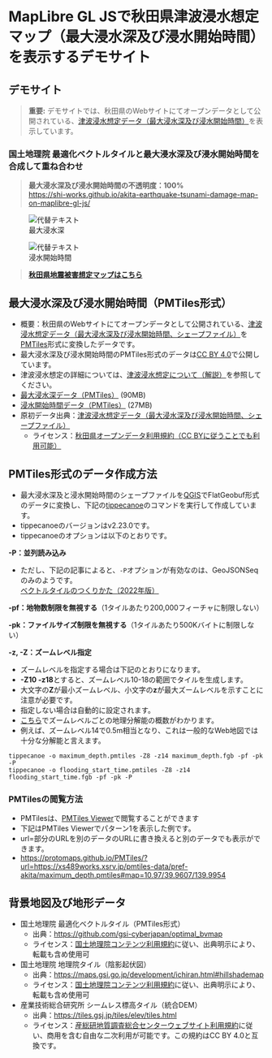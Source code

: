 # MapLibre GL JSで秋田県津波浸水想定マップ（最大浸水深及び浸水開始時間）を表示するデモサイト
## デモサイト
> **重要:**
> デモサイトでは、秋田県のWebサイトにてオープンデータとして公開されている、[津波浸水想定データ（最大浸水深及び浸水開始時間）](https://www.pref.akita.lg.jp/pages/archive/53932)を表示しています。

### 国土地理院 最適化ベクトルタイルと最大浸水深及び浸水開始時間を合成して重ね合わせ
> **最大浸水深及び浸水開始時間の不透明度：100%**  
https://shi-works.github.io/akita-earthquake-tsunami-damage-map-on-maplibre-gl-js/
<figure>
  <img src="https://github.com/shi-works/akita-earthquake-tsunami-damage-map-on-maplibre-gl-js/assets/71203808/736746f3-ab62-46d5-ab15-dba73946dd2b" alt="代替テキスト">
  <figcaption>最大浸水深</figcaption>
</figure>

<figure>
  <img src="https://github.com/shi-works/akita-earthquake-tsunami-damage-map-on-maplibre-gl-js/assets/71203808/50d85dd5-9456-4474-acb6-2f640ce0f77d" alt="代替テキスト">
  <figcaption>浸水開始時間</figcaption>
</figure>

> **[秋田県地震被害想定マップはこちら](https://github.com/shi-works/akita-earthquake-damage-map-on-maplibre-gl-js)**

## 最大浸水深及び浸水開始時間（PMTiles形式）
- 概要：秋田県のWebサイトにてオープンデータとして公開されている、[津波浸水想定データ（最大浸水深及び浸水開始時間、シェープファイル）](https://www.pref.akita.lg.jp/pages/archive/53932)を[PMTiles](https://github.com/protomaps/PMTiles)形式に変換したデータです。
- 最大浸水深及び浸水開始時間のPMTiles形式のデータは[CC BY 4.0](https://creativecommons.org/licenses/by/4.0/deed.ja)で公開しています。
- 津波浸水想定の詳細については、[津波浸水想定について（解説）](https://www.pref.akita.lg.jp/pages/archive/53908)を参照してください。
- [最大浸水深データ（PMTiles）](https://xs489works.xsrv.jp/pmtiles-data/pref-akita/maximum_depth.pmtiles) (90MB)
- [浸水開始時間データ（PMTiles）](https://xs489works.xsrv.jp/pmtiles-data/pref-akita/flooding_start_time.pmtiles) (27MB)
- 原初データ出典：[津波浸水想定データ（最大浸水深及び浸水開始時間、シェープファイル）](https://www.pref.akita.lg.jp/pages/archive/53932)
  - ライセンス：[秋田県オープンデータ利用規約（CC BYに従うことでも利用可能）](https://www.pref.akita.lg.jp/pages/archive/36756)

## PMTiles形式のデータ作成方法
- 最大浸水深及と浸水開始時間のシェープファイルを[QGIS](https://qgis.org/ja/site/)でFlatGeobuf形式のデータに変換し、下記の[tippecanoe](https://github.com/felt/tippecanoe)のコマンドを実行して作成しています。
- tippecanoeのバージョンはv2.23.0です。
- tippecanoeのオプションは以下のとおりです。

**-P：並列読み込み**
- ただし、下記の記事によると、`-P`オプションが有効なのは、GeoJSONSeqのみのようです。  
[ベクトルタイルのつくりかた（2022年版）](https://qiita.com/Kanahiro/items/ceeb20c158b4c70b62b6)

**-pf：地物数制限を無視する**（1タイルあたり200,000フィーチャに制限しない）

**-pk：ファイルサイズ制限を無視する**（1タイルあたり500Kバイトに制限しない）

**-z, -Z：ズームレベル指定**
- ズームレベルを指定する場合は下記のとおりになります。
- **-Z10 -z18**とすると、ズームレベル10-18の範囲でタイルを生成します。
- 大文字の**Z**が最小ズームレベル、小文字の**z**が最大ズームレベルを示すことに注意が必要です。
- 指定しない場合は自動的に設定されます。
- [こちら](https://github.com/felt/tippecanoe#zoom-levels)でズームレベルごとの地理分解能の概数がわかります。
- 例えば、ズームレベル14で0.5m相当となり、これは一般的なWeb地図では十分な分解能と言えます。

```sh:
tippecanoe -o maximum_depth.pmtiles -Z8 -z14 maximum_depth.fgb -pf -pk -P
tippecanoe -o flooding_start_time.pmtiles -Z8 -z14 flooding_start_time.fgb -pf -pk -P
```
### PMTilesの閲覧方法
- PMTilesは、[PMTiles Viewer](https://protomaps.github.io/PMTiles/)で閲覧することができます
- 下記はPMTiles Viewerでパターン1を表示した例です。
- url=部分のURLを別のデータのURLに書き換えると別のデータでも表示ができます。
- https://protomaps.github.io/PMTiles/?url=https://xs489works.xsrv.jp/pmtiles-data/pref-akita/maximum_depth.pmtiles#map=10.97/39.9607/139.9954

## 背景地図及び地形データ
- 国土地理院 最適化ベクトルタイル（PMTiles形式）
    - 出典：https://github.com/gsi-cyberjapan/optimal_bvmap
    - ライセンス：[国土地理院コンテンツ利用規約](https://www.gsi.go.jp/kikakuchousei/kikakuchousei40182.html)に従い、出典明示により、転載も含め使用可
- 国土地理院 地理院タイル（陰影起伏図）
    - 出典：https://maps.gsi.go.jp/development/ichiran.html#hillshademap
    - ライセンス：[国土地理院コンテンツ利用規約](https://www.gsi.go.jp/kikakuchousei/kikakuchousei40182.html)に従い、出典明示により、転載も含め使用可
- 産業技術総合研究所 シームレス標高タイル（統合DEM）
    - 出典：https://tiles.gsj.jp/tiles/elev/tiles.html
    - ライセンス：[産総研地質調査総合センターウェブサイト利用規約](https://www.gsj.jp/license/license.html)に従い、商用を含む自由な二次利用が可能です。この規約はCC BY 4.0と互換です。

